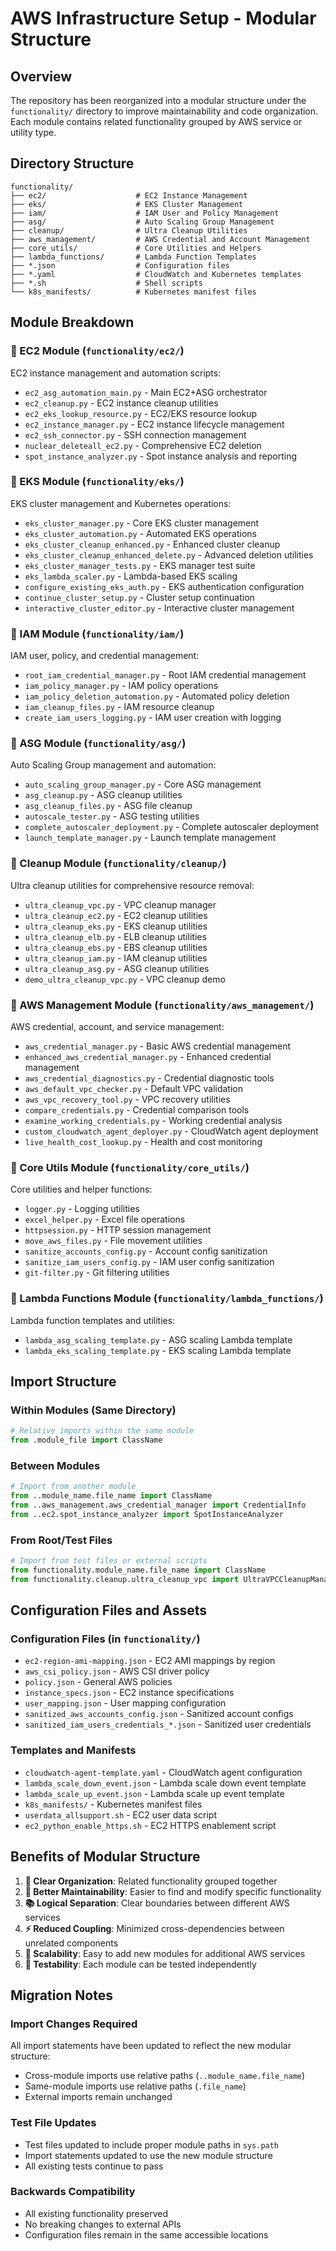 # AWS Infrastructure Setup - Modular Structure

## Overview
The repository has been reorganized into a modular structure under the `functionality/` directory to improve maintainability and code organization. Each module contains related functionality grouped by AWS service or utility type.

## Directory Structure

```
functionality/
├── ec2/                    # EC2 Instance Management
├── eks/                    # EKS Cluster Management
├── iam/                    # IAM User and Policy Management
├── asg/                    # Auto Scaling Group Management
├── cleanup/                # Ultra Cleanup Utilities
├── aws_management/         # AWS Credential and Account Management
├── core_utils/             # Core Utilities and Helpers
├── lambda_functions/       # Lambda Function Templates
├── *.json                  # Configuration files
├── *.yaml                  # CloudWatch and Kubernetes templates
├── *.sh                    # Shell scripts
└── k8s_manifests/          # Kubernetes manifest files
```

## Module Breakdown

### 📁 EC2 Module (`functionality/ec2/`)
EC2 instance management and automation scripts:
- `ec2_asg_automation_main.py` - Main EC2+ASG orchestrator
- `ec2_cleanup.py` - EC2 instance cleanup utilities
- `ec2_eks_lookup_resource.py` - EC2/EKS resource lookup
- `ec2_instance_manager.py` - EC2 instance lifecycle management
- `ec2_ssh_connector.py` - SSH connection management
- `nuclear_deleteall_ec2.py` - Comprehensive EC2 deletion
- `spot_instance_analyzer.py` - Spot instance analysis and reporting

### 📁 EKS Module (`functionality/eks/`)
EKS cluster management and Kubernetes operations:
- `eks_cluster_manager.py` - Core EKS cluster management
- `eks_cluster_automation.py` - Automated EKS operations
- `eks_cluster_cleanup_enhanced.py` - Enhanced cluster cleanup
- `eks_cluster_cleanup_enhanced_delete.py` - Advanced deletion utilities
- `eks_cluster_manager_tests.py` - EKS manager test suite
- `eks_lambda_scaler.py` - Lambda-based EKS scaling
- `configure_existing_eks_auth.py` - EKS authentication configuration
- `continue_cluster_setup.py` - Cluster setup continuation
- `interactive_cluster_editor.py` - Interactive cluster management

### 📁 IAM Module (`functionality/iam/`)
IAM user, policy, and credential management:
- `root_iam_credential_manager.py` - Root IAM credential management
- `iam_policy_manager.py` - IAM policy operations
- `iam_policy_deletion_automation.py` - Automated policy deletion
- `iam_cleanup_files.py` - IAM resource cleanup
- `create_iam_users_logging.py` - IAM user creation with logging

### 📁 ASG Module (`functionality/asg/`)
Auto Scaling Group management and automation:
- `auto_scaling_group_manager.py` - Core ASG management
- `asg_cleanup.py` - ASG cleanup utilities
- `asg_cleanup_files.py` - ASG file cleanup
- `autoscale_tester.py` - ASG testing utilities
- `complete_autoscaler_deployment.py` - Complete autoscaler deployment
- `launch_template_manager.py` - Launch template management

### 📁 Cleanup Module (`functionality/cleanup/`)
Ultra cleanup utilities for comprehensive resource removal:
- `ultra_cleanup_vpc.py` - VPC cleanup manager
- `ultra_cleanup_ec2.py` - EC2 cleanup utilities
- `ultra_cleanup_eks.py` - EKS cleanup utilities
- `ultra_cleanup_elb.py` - ELB cleanup utilities
- `ultra_cleanup_ebs.py` - EBS cleanup utilities
- `ultra_cleanup_iam.py` - IAM cleanup utilities
- `ultra_cleanup_asg.py` - ASG cleanup utilities
- `demo_ultra_cleanup_vpc.py` - VPC cleanup demo

### 📁 AWS Management Module (`functionality/aws_management/`)
AWS credential, account, and service management:
- `aws_credential_manager.py` - Basic AWS credential management
- `enhanced_aws_credential_manager.py` - Enhanced credential management
- `aws_credential_diagnostics.py` - Credential diagnostic tools
- `aws_default_vpc_checker.py` - Default VPC validation
- `aws_vpc_recovery_tool.py` - VPC recovery utilities
- `compare_credentials.py` - Credential comparison tools
- `examine_working_credentials.py` - Working credential analysis
- `custom_cloudwatch_agent_deployer.py` - CloudWatch agent deployment
- `live_health_cost_lookup.py` - Health and cost monitoring

### 📁 Core Utils Module (`functionality/core_utils/`)
Core utilities and helper functions:
- `logger.py` - Logging utilities
- `excel_helper.py` - Excel file operations
- `httpsession.py` - HTTP session management
- `move_aws_files.py` - File movement utilities
- `sanitize_accounts_config.py` - Account config sanitization
- `sanitize_iam_users_config.py` - IAM user config sanitization
- `git-filter.py` - Git filtering utilities

### 📁 Lambda Functions Module (`functionality/lambda_functions/`)
Lambda function templates and utilities:
- `lambda_asg_scaling_template.py` - ASG scaling Lambda template
- `lambda_eks_scaling_template.py` - EKS scaling Lambda template

## Import Structure

### Within Modules (Same Directory)
```python
# Relative imports within the same module
from .module_file import ClassName
```

### Between Modules
```python
# Import from another module
from ..module_name.file_name import ClassName
from ..aws_management.aws_credential_manager import CredentialInfo
from ..ec2.spot_instance_analyzer import SpotInstanceAnalyzer
```

### From Root/Test Files
```python
# Import from test files or external scripts
from functionality.module_name.file_name import ClassName
from functionality.cleanup.ultra_cleanup_vpc import UltraVPCCleanupManager
```

## Configuration Files and Assets

### Configuration Files (in `functionality/`)
- `ec2-region-ami-mapping.json` - EC2 AMI mappings by region
- `aws_csi_policy.json` - AWS CSI driver policy
- `policy.json` - General AWS policies
- `instance_specs.json` - EC2 instance specifications
- `user_mapping.json` - User mapping configuration
- `sanitized_aws_accounts_config.json` - Sanitized account configs
- `sanitized_iam_users_credentials_*.json` - Sanitized user credentials

### Templates and Manifests
- `cloudwatch-agent-template.yaml` - CloudWatch agent configuration
- `lambda_scale_down_event.json` - Lambda scale down event template
- `lambda_scale_up_event.json` - Lambda scale up event template
- `k8s_manifests/` - Kubernetes manifest files
- `userdata_allsupport.sh` - EC2 user data script
- `ec2_python_enable_https.sh` - EC2 HTTPS enablement script

## Benefits of Modular Structure

1. **🎯 Clear Organization**: Related functionality grouped together
2. **🔧 Better Maintainability**: Easier to find and modify specific functionality
3. **📚 Logical Separation**: Clear boundaries between different AWS services
4. **⚡ Reduced Coupling**: Minimized cross-dependencies between unrelated components
5. **🔄 Scalability**: Easy to add new modules for additional AWS services
6. **🧪 Testability**: Each module can be tested independently

## Migration Notes

### Import Changes Required
All import statements have been updated to reflect the new modular structure:
- Cross-module imports use relative paths (`..module_name.file_name`)
- Same-module imports use relative paths (`.file_name`)
- External imports remain unchanged

### Test File Updates
- Test files updated to include proper module paths in `sys.path`
- Import statements updated to use the new module structure
- All existing tests continue to pass

### Backwards Compatibility
- All existing functionality preserved
- No breaking changes to external APIs
- Configuration files remain in the same accessible locations